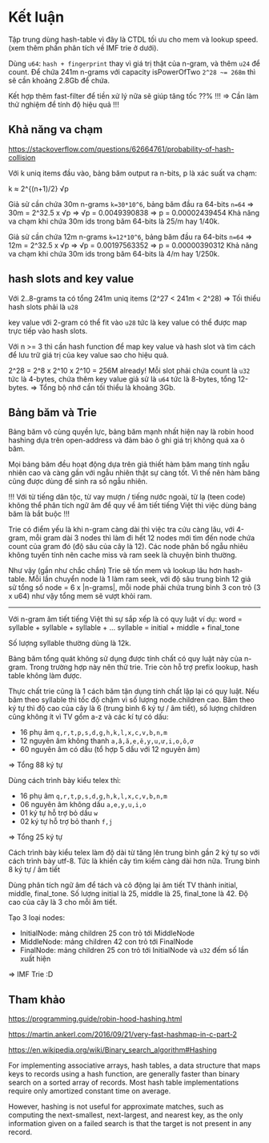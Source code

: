 # Kết luận

Tập trung dùng hash-table vì đây là CTDL tối ưu cho mem và lookup speed. (xem thêm phần phân tích về IMF trie ở dưới).

Dùng `u64`: `hash + fingerprint` thay vì giá trị thật của n-gram, và thêm `u24` để count. Để chứa 241m n-grams với capacity isPowerOfTwo `2^28 ~= 268m` thì sẽ cần khoảng 2.8Gb để chứa.

Kết hợp thêm fast-filter để tiền xử lý nữa sẽ giúp tăng tốc ??%
!!! => Cần làm thử nghiệm để tính độ hiệu quả !!!

## Khả năng va chạm
https://stackoverflow.com/questions/62664761/probability-of-hash-collision

Với k uniq items đầu vào, bảng băm output ra n-bits, p là xác suất va chạm: 

k ≈ 2^{(n+1)/2} √p

Giả sử cần chứa 30m n-grams `k=30*10^6`, bảng băm đầu ra 64-bits `n=64` 
=> 30m = 2^32.5 x √p => √p = 0.0049390838 => p = 0.00002439454
Khả năng va chạm khi chứa 30m ids trong băm 64-bits là 25/m hay 1/40k.

Giả sử cần chứa 12m n-grams `k=12*10^6`, bảng băm đầu ra 64-bits `n=64` 
=> 12m = 2^32.5 x √p => √p = 0.00197563352 => p = 0.00000390312
Khả năng va chạm khi chứa 30m ids trong băm 64-bits là 4/m hay 1/250k.

## hash slots and key value

Với 2..8-grams ta có tổng 241m uniq items (2^27 < 241m < 2^28)
=> Tối thiểu hash slots phải là `u28`

key value với 2-gram có thể fit vào `u28` tức là key value có thể được map trực tiếp vào hash slots.

Với n >= 3 thì cần hash function để map key value và hash slot và tìm cách để lưu trữ giá trị của key value sao cho hiệu quả.

2^28 = 2^8 x 2^10 x 2^10 = 256M already! Mỗi slot phải chứa count là `u32` tức là 4-bytes, chứa thêm key value giả sử là `u64` tức là 8-bytes, tổng 12-bytes.
=> Tổng bộ nhớ cần tối thiểu là khoảng 3Gb.


## Bảng băm và Trie

Bảng băm vô cùng quyền lực, bảng băm mạnh nhất hiện nay là robin hood hashing dựa trên open-address và đảm bảo ô ghi giá trị không quá xa ô băm.

Mọi bảng băm đều hoạt động dựa trên giả thiết hàm băm mang tính ngẫu nhiên cao và càng gần với ngẫu nhiên thật sự càng tốt. Vì thế nên hàm băng cũng được dùng để sinh ra số ngẫu nhiên.

!!! Với từ tiếng dân tộc, từ vay mượn / tiếng nước ngoài, từ lạ (teen code) không thể phân tích ngữ âm để quy về âm tiết tiếng Việt thì việc dùng bảng băm là bắt buộc !!!

Trie có điểm yếu là khi n-gram càng dài thì việc tra cứu càng lâu, với 4-gram, mỗi gram dài 3 nodes thì làm đi hết 12 nodes mới tìm đến node chứa count của gram đó (độ sâu của cây là 12). Các node phân bố ngẫu nhiêu không tuyến tính nên cache miss và ram seek là chuyện bình thường.

Như vậy (gần như chắc chắn) Trie sẽ tốn mem và lookup lâu hơn hash-table. Mỗi lần chuyển node là 1 làm ram seek, với độ sâu trung bình 12 giả sử tổng số node = 6 x |n-grams|, mỗi node phải chứa trung bình 3 con trỏ (3 x u64) như vậy tổng mem sẽ vượt khỏi ram.

- - -

Với n-gram âm tiết tiếng Việt thì sự sắp xếp là có quy luật ví dụ: 
word = syllable + syllable + syllable + ...
syllable = initial + middle + final_tone

Số lượng syllable thường dùng là 12k.

Bảng băm tổng quát không sử dụng được tính chất có quy luật này của n-gram. Trong trường hợp này nên thử trie. Trie còn hỗ trợ prefix lookup, hash table không làm được.

Thực chất trie cũng là 1 cách băm tận dụng tính chất lặp lại có quy luật. Nếu băm theo syllable thì tốc độ chậm vì số lượng node.children cao. Băm theo ký tự thì độ cao của cây là 6 (trung bình 6 ký tự / âm tiết), số lượng children cũng không ít vì TV gồm a-z và các kí tự có dấu:
 
 * 16 phụ âm `q,r,t,p,s,d,g,h,k,l,x,c,v,b,n,m`
 * 12 nguyên âm không thanh `a,â,ă,e,ê,y,u,ư,i,o,ô,ơ`
 * 60 nguyên âm có dấu (tổ hợp 5 dấu với 12 nguyên âm)

=> Tổng 88 ký tự


Dùng cách trình bày kiểu telex thì:

* 16 phụ âm `q,r,t,p,s,d,g,h,k,l,x,c,v,b,n,m`
* 06 nguyên âm không dấu `a,e,y,u,i,o`
* 01 ký tự hỗ trợ bỏ dấu `w`
* 02 ký tự hỗ trợ bỏ thanh `f,j`

=> Tổng 25 ký tự

Cách trình bày kiểu telex làm độ dài từ tăng lên trung bình gần 2 ký tự so với cách trình bày utf-8. Tức là khiến cây tìm kiếm càng dài hơn nữa. Trung bình 8 ký tự / âm tiết

Dùng phân tích ngữ âm để tách và cô động lại âm tiết TV thành initial, middle, final_tone. Số lượng initial là 25, middle là 25, final_tone là 42. Độ cao của cây là 3 cho mỗi âm tiết.

Tạo 3 loại nodes:

* InitialNode: mảng children 25 con trỏ tới MiddleNode
* MiddleNode: mảng children 42 con trỏ tới FinalNode
* FinalNode: mảng children 25 con trỏ tới InitialNode và `u32` đếm số lần xuất hiện

=> IMF Trie :D


## Tham khảo

https://programming.guide/robin-hood-hashing.html

https://martin.ankerl.com/2016/09/21/very-fast-hashmap-in-c-part-2

https://en.wikipedia.org/wiki/Binary_search_algorithm#Hashing

For implementing associative arrays, hash tables, a data structure that maps keys to records using a hash function, are generally faster than binary search on a sorted array of records. Most hash table implementations require only amortized constant time on average.

However, hashing is not useful for approximate matches, such as computing the next-smallest, next-largest, and nearest key, as the only information given on a failed search is that the target is not present in any record.